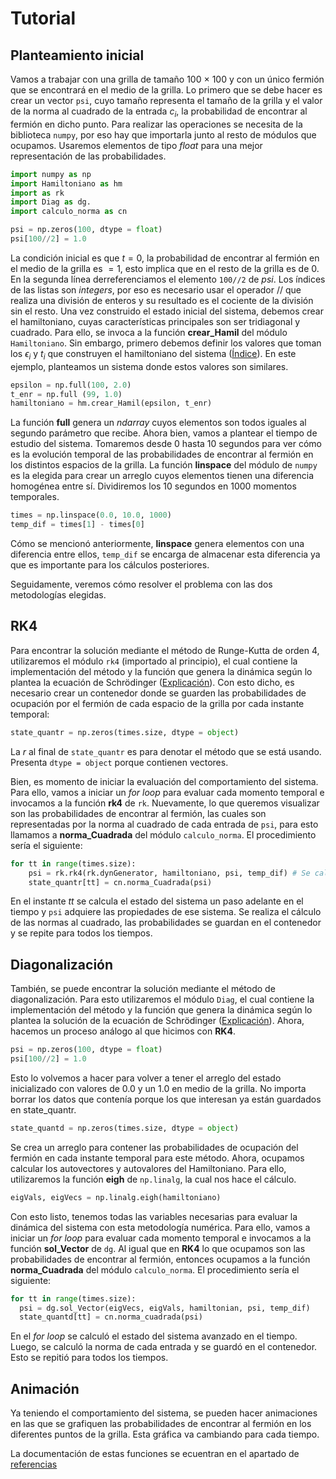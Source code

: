 # Tutorial

## Planteamiento inicial

Vamos a trabajar con una grilla de tamaño 100 $\times$ 100 y con un único fermión que se encontrará en el medio de la grilla. Lo primero que se debe hacer es crear un vector `psi`, cuyo tamaño representa el tamaño de la grilla y el valor de la norma al cuadrado de la entrada $c_i$, la probabilidad de encontrar al fermión en dicho punto. Para realizar las operaciones se necesita de la biblioteca `numpy`, por eso hay que importarla junto al resto de módulos que ocupamos. Usaremos elementos de tipo _float_ para una mejor representación de las probabilidades.

``` py
import numpy as np
import Hamiltoniano as hm
import as rk
import Diag as dg.
import calculo_norma as cn
```

``` py
psi = np.zeros(100, dtype = float)
psi[100//2] = 1.0
```

La condición inicial es que $t = 0$, la probabilidad de encontrar al fermión en el medio de la grilla es $= 1$, esto implica que en el resto de la grilla es de 0. En la segunda línea derreferenciamos el elemento `100//2` de _psi_. Los índices de las listas son _integers_, por eso es necesario usar el operador $//$ que realiza una división de enteros y su resultado es el cociente de la división sin el resto. Una vez construido el estado inicial del sistema, debemos crear el hamiltoniano, cuyas características principales son ser tridiagonal y cuadrado. Para ello, se invoca a la función **crear_Hamil** del módulo `Hamiltoniano`. Sin embargo, primero debemos definir los valores que toman los $\epsilon_i$ y $t_i$ que construyen el hamiltoniano del sistema ([Índice](index.md)). En este ejemplo, planteamos un sistema donde estos valores son similares. 

``` py
epsilon = np.full(100, 2.0)
t_enr = np.full (99, 1.0)
hamiltoniano = hm.crear_Hamil(epsilon, t_enr)
```

La función **full** genera un _ndarray_ cuyos elementos son todos iguales al segundo parámetro que recibe. Ahora bien, vamos a plantear el tiempo de estudio del sistema. Tomaremos desde 0 hasta 10 segundos para ver cómo es la evolución temporal de las probabilidades de encontrar al fermión en los distintos espacios de la grilla. La función **linspace** del módulo de `numpy` es la elegida para crear un arreglo cuyos elementos tienen una diferencia homogénea entre sí. Dividiremos los 10 segundos en 1000 momentos temporales.

``` py
times = np.linspace(0.0, 10.0, 1000)
temp_dif = times[1] - times[0]
``` 

Cómo se mencionó anteriormente, **linspace** genera elementos con una diferencia entre ellos, `temp_dif` se encarga de almacenar esta diferencia ya que es importante para los cálculos posteriores. 

Seguidamente, veremos cómo resolver el problema con las dos metodologías elegidas.

## RK4

Para encontrar la solución mediante el método de Runge-Kutta de orden 4, utilizaremos el módulo `rk4` (importado al principio), el cual contiene la implementación del método y la función que genera la dinámica según lo plantea la ecuación de Schrödinger ([Explicación](explanation.md)). Con esto dicho, es necesario crear un contenedor donde se guarden las probabilidades de ocupación por el fermión de cada espacio de la grilla por cada instante temporal:

``` py
state_quantr = np.zeros(times.size, dtype = object)
```

La _r_ al final de `state_quantr` es para denotar el método que se está usando. Presenta `dtype = object` porque contienen vectores.

Bien, es momento de iniciar la evaluación del comportamiento del sistema. Para ello, vamos a iniciar un _for loop_ para evaluar cada momento temporal e invocamos a la función **rk4** de `rk`. Nuevamente, lo que queremos visualizar son las probabilidades de encontrar al fermión, las cuales son representadas por la norma al cuadrado de cada entrada de `psi`, para esto llamamos a **norma_Cuadrada** del módulo `calculo_norma`. El procedimiento sería el siguiente:

``` py
for tt in range(times.size):
    psi = rk.rk4(rk.dynGenerator, hamiltoniano, psi, temp_dif) # Se calcula el nuevo estado del sistema
    state_quantr[tt] = cn.norma_Cuadrada(psi)
``` 

En el instante _tt_ se calcula el estado del sistema un paso adelante en el tiempo y `psi` adquiere las propiedades de ese sistema. Se realiza el cálculo de las normas al cuadrado, las probabilidades se guardan en el contenedor y se repite para todos los tiempos.

## Diagonalización 

También, se puede encontrar la solución mediante el método de diagonalización. Para esto utilizaremos el módulo `Diag`, el cual contiene la implementación del método y la función que genera la dinámica según lo plantea la solución de la ecuación de Schr&#xF6;dinger ([Explicación](explanation.md)). Ahora, hacemos un proceso análogo al que hicimos con **RK4**.

``` py
psi = np.zeros(100, dtype = float)
psi[100//2] = 1.0
```

Esto lo volvemos a hacer para volver a tener el arreglo del estado inicializado con valores de 0.0 y un 1.0 en medio de la grilla. No importa borrar los datos que contenía porque los que interesan ya están guardados en state_quantr.

``` py
state_quantd = np.zeros(times.size, dtype = object)
```

Se crea un arreglo para contener las probabilidades de ocupación del fermión en cada instante temporal para este método. Ahora, ocupamos calcular los autovectores y autovalores del Hamiltoniano. Para ello, utilizaremos la función **eigh** de ``np.linalg``, la cual nos hace el cálculo.

``` py
eigVals, eigVecs = np.linalg.eigh(hamiltoniano)
``` 

Con esto listo, tenemos todas las variables necesarias para evaluar la dinámica del sistema con esta metodología numérica. Para ello, vamos a iniciar un _for loop_ para evaluar cada momento temporal e invocamos a la función **sol_Vector** de ``dg``. Al igual que en **RK4** lo que ocupamos son las probabilidades de encontrar al fermión, entonces ocupamos a la función **norma_Cuadrada** del módulo ``calculo_norma``. El procedimiento sería el siguiente:

``` py
for tt in range(times.size):
  psi = dg.sol_Vector(eigVecs, eigVals, hamiltonian, psi, temp_dif)
  state_quantd[tt] = cn.norma_cuadrada(psi)
```

En el _for loop_ se calculó el estado del sistema avanzado en el tiempo. Luego, se calculó la norma de cada entrada y se guardó en el contenedor. Esto se repitió para todos los tiempos.

## Animación
Ya teniendo el comportamiento del sistema, se pueden hacer animaciones en las que se grafiquen las probabilidades de encontrar al fermión en los diferentes puntos de la grilla. Esta gráfica va cambiando para cada tiempo.





La documentación de estas funciones se ecuentran en el apartado de [referencias](reference.md)
